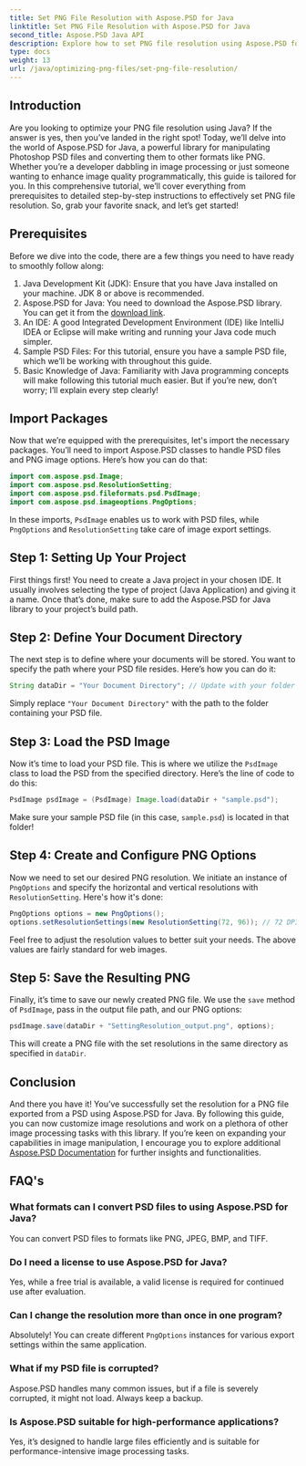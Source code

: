 ```yaml
---
title: Set PNG File Resolution with Aspose.PSD for Java
linktitle: Set PNG File Resolution with Aspose.PSD for Java
second_title: Aspose.PSD Java API
description: Explore how to set PNG file resolution using Aspose.PSD for Java with this detailed step-by-step tutorial. Optimize your images in no time.
type: docs
weight: 13
url: /java/optimizing-png-files/set-png-file-resolution/
---
```

## Introduction
Are you looking to optimize your PNG file resolution using Java? If the answer is yes, then you’ve landed in the right spot! Today, we’ll delve into the world of Aspose.PSD for Java, a powerful library for manipulating Photoshop PSD files and converting them to other formats like PNG. Whether you’re a developer dabbling in image processing or just someone wanting to enhance image quality programmatically, this guide is tailored for you. 
In this comprehensive tutorial, we’ll cover everything from prerequisites to detailed step-by-step instructions to effectively set PNG file resolution. So, grab your favorite snack, and let’s get started!
## Prerequisites
 
Before we dive into the code, there are a few things you need to have ready to smoothly follow along:
1. Java Development Kit (JDK): Ensure that you have Java installed on your machine. JDK 8 or above is recommended.
2. Aspose.PSD for Java: You need to download the Aspose.PSD library. You can get it from the [download link](https://releases.aspose.com/psd/java/).
3. An IDE: A good Integrated Development Environment (IDE) like IntelliJ IDEA or Eclipse will make writing and running your Java code much simpler.
4. Sample PSD Files: For this tutorial, ensure you have a sample PSD file, which we’ll be working with throughout this guide.
5. Basic Knowledge of Java: Familiarity with Java programming concepts will make following this tutorial much easier. But if you’re new, don’t worry; I’ll explain every step clearly!
## Import Packages
Now that we’re equipped with the prerequisites, let's import the necessary packages. You’ll need to import Aspose.PSD classes to handle PSD files and PNG image options. Here’s how you can do that:
```java
import com.aspose.psd.Image;
import com.aspose.psd.ResolutionSetting;
import com.aspose.psd.fileformats.psd.PsdImage;
import com.aspose.psd.imageoptions.PngOptions;
```
In these imports, `PsdImage` enables us to work with PSD files, while `PngOptions` and `ResolutionSetting` take care of image export settings.
## Step 1: Setting Up Your Project
First things first! You need to create a Java project in your chosen IDE. It usually involves selecting the type of project (Java Application) and giving it a name. 
Once that’s done, make sure to add the Aspose.PSD for Java library to your project’s build path.
## Step 2: Define Your Document Directory
The next step is to define where your documents will be stored. You want to specify the path where your PSD file resides. Here’s how you can do it:
```java
String dataDir = "Your Document Directory"; // Update with your folder path
```
Simply replace `"Your Document Directory"` with the path to the folder containing your PSD file. 
## Step 3: Load the PSD Image
Now it’s time to load your PSD file. This is where we utilize the `PsdImage` class to load the PSD from the specified directory. 
Here’s the line of code to do this:
```java
PsdImage psdImage = (PsdImage) Image.load(dataDir + "sample.psd");
```
Make sure your sample PSD file (in this case, `sample.psd`) is located in that folder!
## Step 4: Create and Configure PNG Options
Now we need to set our desired PNG resolution. We initiate an instance of `PngOptions` and specify the horizontal and vertical resolutions with `ResolutionSetting`.
Here's how it's done:
```java
PngOptions options = new PngOptions();
options.setResolutionSettings(new ResolutionSetting(72, 96)); // 72 DPI horizontal, 96 DPI vertical
```
Feel free to adjust the resolution values to better suit your needs. The above values are fairly standard for web images.
## Step 5: Save the Resulting PNG
Finally, it’s time to save our newly created PNG file. We use the `save` method of `PsdImage`, pass in the output file path, and our PNG options:
```java
psdImage.save(dataDir + "SettingResolution_output.png", options);
```
This will create a PNG file with the set resolutions in the same directory as specified in `dataDir`.
## Conclusion
And there you have it! You’ve successfully set the resolution for a PNG file exported from a PSD using Aspose.PSD for Java. By following this guide, you can now customize image resolutions and work on a plethora of other image processing tasks with this library. If you’re keen on expanding your capabilities in image manipulation, I encourage you to explore additional [Aspose.PSD Documentation](https://reference.aspose.com/psd/java/) for further insights and functionalities.

## FAQ's
### What formats can I convert PSD files to using Aspose.PSD for Java?
You can convert PSD files to formats like PNG, JPEG, BMP, and TIFF.
### Do I need a license to use Aspose.PSD for Java?
Yes, while a free trial is available, a valid license is required for continued use after evaluation.
### Can I change the resolution more than once in one program?
Absolutely! You can create different `PngOptions` instances for various export settings within the same application.
### What if my PSD file is corrupted?
Aspose.PSD handles many common issues, but if a file is severely corrupted, it might not load. Always keep a backup.
### Is Aspose.PSD suitable for high-performance applications?
Yes, it’s designed to handle large files efficiently and is suitable for performance-intensive image processing tasks.
